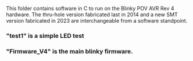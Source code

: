 This folder contains software in C to run on the Blinky POV AVR Rev 4 hardware.
The thru-hole version fabricated last in 2014 and a new SMT version fabricated
in 2023 are interchangeable from a software standpoint.

### "test1" is a simple LED test

### "Firmware_V4" is the main blinky firmware.

